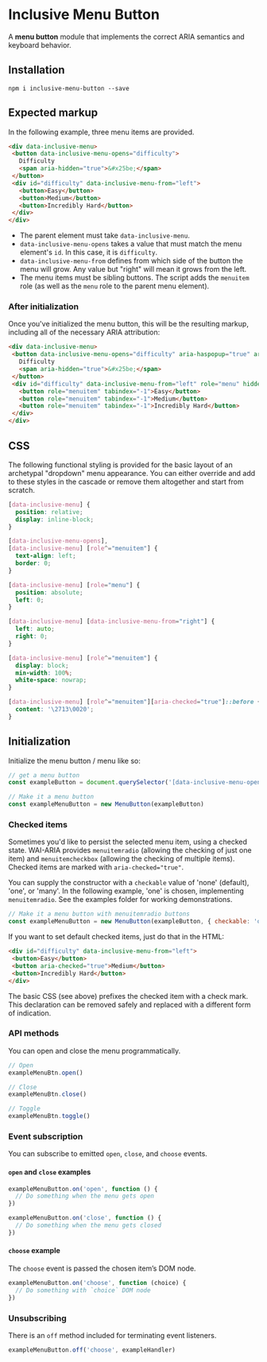 # Inclusive Menu Button

A **menu button** module that implements the correct ARIA semantics and keyboard behavior.

## Installation

```
npm i inclusive-menu-button --save
```

## Expected markup

In the following example, three menu items are provided.

```html
<div data-inclusive-menu>
 <button data-inclusive-menu-opens="difficulty">
   Difficulty
   <span aria-hidden="true">&#x25be;</span>
 </button>
 <div id="difficulty" data-inclusive-menu-from="left">
   <button>Easy</button>
   <button>Medium</button>
   <button>Incredibly Hard</button>
 </div>
</div>
```

* The parent element must take `data-inclusive-menu`.
* `data-inclusive-menu-opens` takes a value that must match the menu element's `id`. In this case, it is `difficulty`.
* `data-inclusive-menu-from` defines from which side of the button the menu will grow. Any value but "right" will mean it grows from the left.
* The menu items must be sibling buttons. The script adds the `menuitem` role (as well as the `menu` role to the parent menu element).

### After initialization

Once you've initialized the menu button, this will be the resulting markup, including all of the necessary ARIA attribution:

```html
<div data-inclusive-menu>
 <button data-inclusive-menu-opens="difficulty" aria-haspopup="true" aria-expanded="false">
   Difficulty
   <span aria-hidden="true">&#x25be;</span>
 </button>
 <div id="difficulty" data-inclusive-menu-from="left" role="menu" hidden>
   <button role="menuitem" tabindex="-1">Easy</button>
   <button role="menuitem" tabindex="-1">Medium</button>
   <button role="menuitem" tabindex="-1">Incredibly Hard</button>
 </div>
</div>
```

## CSS

The following functional styling is provided for the basic layout of an archetypal "dropdown" menu appearance. You can either override and add to these styles in the cascade or remove them altogether and start from scratch.

```css
[data-inclusive-menu] {
  position: relative;
  display: inline-block;
}

[data-inclusive-menu-opens],
[data-inclusive-menu] [role^="menuitem"] {
  text-align: left;
  border: 0;
}

[data-inclusive-menu] [role="menu"] {
  position: absolute;
  left: 0;
}

[data-inclusive-menu] [data-inclusive-menu-from="right"] {
  left: auto;
  right: 0;
}

[data-inclusive-menu] [role^="menuitem"] {
  display: block;
  min-width: 100%;
  white-space: nowrap;
}

[data-inclusive-menu] [role^="menuitem"][aria-checked="true"]::before {
  content: '\2713\0020';
}
```

## Initialization

Initialize the menu button / menu like so:

```js
// get a menu button
const exampleButton = document.querySelector('[data-inclusive-menu-opens]')

// Make it a menu button
const exampleMenuButton = new MenuButton(exampleButton)
```

### Checked items

Sometimes you'd like to persist the selected menu item, using a checked state. WAI-ARIA provides `menuitemradio` (allowing the checking of just one item) and `menuitemcheckbox` (allowing the checking of multiple items). Checked items are marked with `aria-checked="true"`.

You can supply the constructor with a `checkable` value of 'none' (default), 'one', or 'many'. In the following example, 'one' is chosen, implementing `menuitemradio`. See the examples folder for working demonstrations.

```js
// Make it a menu button with menuitemradio buttons
const exampleMenuButton = new MenuButton(exampleButton, { checkable: 'one' })
```

If you want to set default checked items, just do that in the HTML:

```html
<div id="difficulty" data-inclusive-menu-from="left">
 <button>Easy</button>
 <button aria-checked="true">Medium</button>
 <button>Incredibly Hard</button>
</div>
```

The basic CSS (see above) prefixes the checked item with a check mark. This declaration can be removed safely and replaced with a different form of indication.

### API methods

You can open and close the menu programmatically.

```js
// Open
exampleMenuBtn.open()

// Close
exampleMenuBtn.close()

// Toggle
exampleMenuBtn.toggle()
```

### Event subscription

You can subscribe to emitted `open`, `close`, and `choose` events.

#### `open` and `close` examples

```js
exampleMenuButton.on('open', function () {
  // Do something when the menu gets open
})

exampleMenuButton.on('close', function () {
  // Do something when the menu gets closed
})
```

#### `choose` example

The `choose` event is passed the chosen item’s DOM node.

```js
exampleMenuButton.on('choose', function (choice) {
  // Do something with `choice` DOM node
})
```

### Unsubscribing

There is an `off` method included for terminating event listeners.

```js
exampleMenuButton.off('choose', exampleHandler)
```
